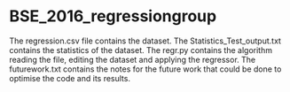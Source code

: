 # BSE_2016_regressiongroup


The regression.csv file contains the dataset.
The Statistics_Test_output.txt contains the statistics of the dataset.
The regr.py contains the algorithm reading the file, editing the dataset and applying the regressor.
The futurework.txt contains the notes for the future work that could be done to optimise the code and its results.
